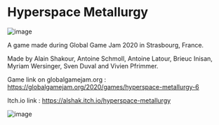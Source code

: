 # Hyperspace Metallurgy

![image](https://user-images.githubusercontent.com/1384339/131252113-5a382386-5789-4e75-9d2f-272081e929e3.png)

A game made during Global Game Jam 2020 in Strasbourg, France.

Made by Alain Shakour, Antoine Schmoll, Antoine Latour, Brieuc Inisan, Myriam Wersinger, Sven Duval and Vivien Pfrimmer.


Game link on globalgamejam.org : https://globalgamejam.org/2020/games/hyperspace-metallurgy-6

Itch.io link : https://alshak.itch.io/hyperspace-metallurgy


![image](https://user-images.githubusercontent.com/1384339/131252125-14981d6c-527b-4ebe-856b-c8aacb2b92ec.png)

